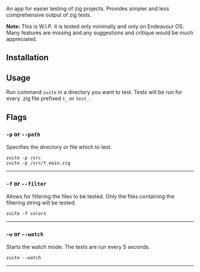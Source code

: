 An app for easier testing of zig projects. Provides simpler and less comprehensive output of zig tests.

**Note:** This is W.I.P. it is tested only minimally and only on Endeavour OS. Many features are missing 
and any suggestions and critique would be much appreciated.


## Installation

## Usage
Run command ``zuite`` in a directory you want to test. Tests will be run for every .zig file prefixed `t_` or `test_`.

## Flags
### `-p` or `--path`
Specifies the directory or file which to test.
    
    zuite -p /src
    zuite -p /src/t_main.zig
- - -
### `-f` or `--filter`
Allows for filtering the files to be tested. Only the files containing the filtering string will be tested. 

    zuite -f colors
- - -
### `-w` or `--watch`
Starts the watch mode. The tests are run every 5 seconds.
    
    zuite --watch
- - -
